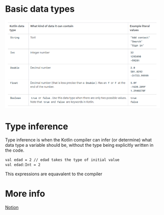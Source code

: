 # Basic data types

![dataType](./img/image.png)

# Type inference

Type inference is when the Kotlin compiler can infer (or determine) what data type a variable should be, without the type being explicitly written in the code.

```
val edad = 2 // edad takes the type of initial value
val edad:Int = 2
```

This expressions are equavalent to the compiler

# More info

[Notion](https://mis-notas.notion.site/Variables-in-Kotlin-6d82dcffbda84e5499ff540865bcfb30?pvs=4)
